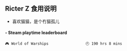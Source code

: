## Ricter Z 食用说明
- 喜欢猫猫，是个冇猫孤儿

<!-- steam-box start -->
#### - Steam playtime leaderboard
```text
🎮 World of Warships                 🕘 190 hrs 8 mins
```
<!-- Powered by https://github.com/YouEclipse/steam-box . -->
<!-- steam-box end -->
